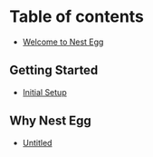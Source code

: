 # Table of contents

* [Welcome to Nest Egg](README.md)

## Getting Started

* [Initial Setup](getting-started/untitled.md)

## Why Nest Egg

* [Untitled](why-nest-egg/untitled.md)

